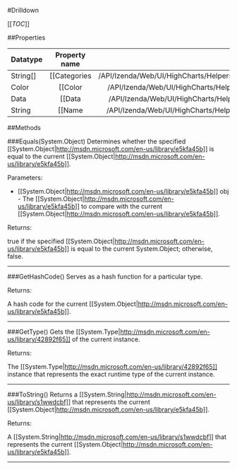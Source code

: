#Drilldown

[[_TOC_]]

##Properties

|Datatype|Property name|Property description|Default Value|
|:-------|:----------:|:-----------------:|:-----------:|
|String[]|[[Categories|/API/Izenda/Web/UI/HighCharts/Helpers/CodeSamples/Izenda_Web_UI_HighCharts_Helpers_Drilldown_Categories]]||null|
|Color|[[Color|/API/Izenda/Web/UI/HighCharts/Helpers/CodeSamples/Izenda_Web_UI_HighCharts_Helpers_Drilldown_Color]]||Color [Empty]|
|Data|[[Data|/API/Izenda/Web/UI/HighCharts/Helpers/CodeSamples/Izenda_Web_UI_HighCharts_Helpers_Drilldown_Data]]||null|
|String|[[Name|/API/Izenda/Web/UI/HighCharts/Helpers/CodeSamples/Izenda_Web_UI_HighCharts_Helpers_Drilldown_Name]]||null|


##Methods

###Equals(System.Object)
Determines whether the specified [[System.Object|http://msdn.microsoft.com/en-us/library/e5kfa45b]] is equal to the current [[System.Object|http://msdn.microsoft.com/en-us/library/e5kfa45b]].

Parameters: 

* [[System.Object|http://msdn.microsoft.com/en-us/library/e5kfa45b]] obj  - The [[System.Object|http://msdn.microsoft.com/en-us/library/e5kfa45b]] to compare with the current [[System.Object|http://msdn.microsoft.com/en-us/library/e5kfa45b]].





Returns:

true if the specified [[System.Object|http://msdn.microsoft.com/en-us/library/e5kfa45b]] is equal to the current System.Object; otherwise, false.


---


###GetHashCode()
 Serves as a hash function for a particular type.  





Returns:

A hash code for the current [[System.Object|http://msdn.microsoft.com/en-us/library/e5kfa45b]].


---


###GetType()
Gets the [[System.Type|http://msdn.microsoft.com/en-us/library/42892f65]] of the current instance.





Returns:

The [[System.Type|http://msdn.microsoft.com/en-us/library/42892f65]] instance that represents the exact runtime type of the current instance.


---


###ToString()
Returns a [[System.String|http://msdn.microsoft.com/en-us/library/s1wwdcbf]] that represents the current [[System.Object|http://msdn.microsoft.com/en-us/library/e5kfa45b]].





Returns:

A [[System.String|http://msdn.microsoft.com/en-us/library/s1wwdcbf]] that represents the current [[System.Object|http://msdn.microsoft.com/en-us/library/e5kfa45b]].


---


